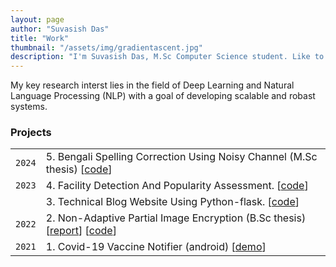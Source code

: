 ```yaml
---
layout: page
author: "Suvasish Das"
title: "Work"
thumbnail: "/assets/img/gradientascent.jpg"
description: "I'm Suvasish Das, M.Sc Computer Science student. Like to design & building products that positively impact the lives of users."
---
```


My key research interst lies in the field of Deep Learning and Natural Language Processing (NLP) with a goal of developing scalable and robast systems.

### Projects

|||
|-|-|
|`2024`|5. Bengali Spelling Correction Using Noisy Channel (M.Sc thesis) [[code](https://github.com/suvasish114/Bengali-Spelling-Correction-Using-Noisy-Channel)]|
|`2023`|4. Facility Detection And Popularity Assessment. [[code](https://github.com/suvasish114/Facility-Detection-and-Popularity-Assessment)]|
||3. Technical Blog Website Using Python-flask. [[code](https://github.com/suvasish114/flask-blog)]|
|`2022`|2. Non-Adaptive Partial Image Encryption (B.Sc thesis) [[report](https://github.com/suvasish114/Non-Adaptive-Partial-Image-Encryption/blob/main/report/project%20report%202022.pdf)] [[code](https://github.com/suvasish114/Non-Adaptive-Partial-Image-Encryption)]|
|`2021`|1. Covid-19 Vaccine Notifier (android) [[demo](https://github.com/suvasish114/covid-19-vaccine-notifier/blob/main/README.md)]|
